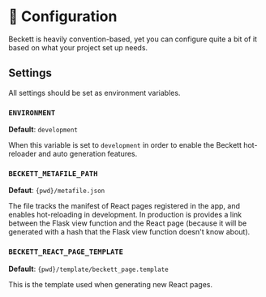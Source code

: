 # 🔧 Configuration

Beckett is heavily convention-based, yet you can configure quite a bit of it based on what your project set up needs.

## Settings

All settings should be set as environment variables.

### `ENVIRONMENT`

**Default**: `development`

When this variable is set to `development` in order to enable the Beckett hot-reloader and auto generation features.

### `BECKETT_METAFILE_PATH`

**Defaut**: `{pwd}/metafile.json`

The file tracks the manifest of React pages registered in the app, and enables hot-reloading in development.
In production is provides a link between the Flask view function and the React page (because it will be generated with a hash that the Flask view function doesn't know about).

### `BECKETT_REACT_PAGE_TEMPLATE`

**Default**: `{pwd}/template/beckett_page.template`

This is the template used when generating new React pages.
